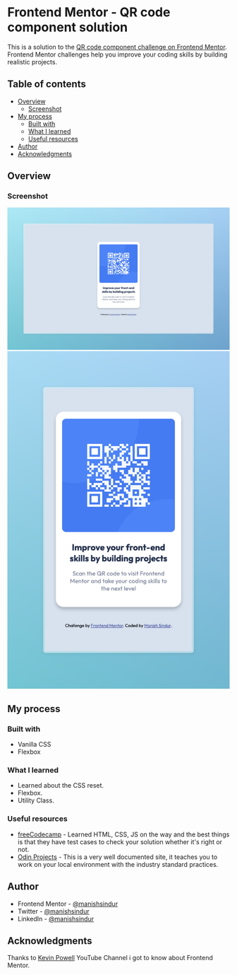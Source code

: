 # Frontend Mentor - QR code component solution

This is a solution to the [QR code component challenge on Frontend Mentor](https://www.frontendmentor.io/challenges/qr-code-component-iux_sIO_H). Frontend Mentor challenges help you improve your coding skills by building realistic projects.

## Table of contents

- [Overview](#overview)
  - [Screenshot](#screenshot)
- [My process](#my-process)
  - [Built with](#built-with)
  - [What I learned](#what-i-learned)
  - [Useful resources](#useful-resources)
- [Author](#author)
- [Acknowledgments](#acknowledgments)

## Overview

### Screenshot

![Desktop](images/Desktop.jpeg)
![Mobile](images/Mobile.jpeg)

## My process

### Built with

- Vanilla CSS
- Flexbox

### What I learned

- Learned about the CSS reset.
- Flexbox.
- Utility Class.

### Useful resources

- [freeCodecamp](https://www.freecodecamp.org/) - Learned HTML, CSS, JS on the way and the best things is that they have test cases to check your solution whether it's right or not.
- [Odin Projects](https://www.theodinproject.com/) - This is a very well documented site, it teaches you to work on your local environment with the industry standard practices.

## Author

- Frontend Mentor - [@manishsindur](https://www.frontendmentor.io/profile/manishsindur)
- Twitter - [@manishsindur](https://twitter.com/manishsindur)
- LinkedIn - [@manishsindur](https://www.linkedin.com/in/manishsindur/)

## Acknowledgments

Thanks to [Kevin Powell](https://youtu.be/KqFAs5d3Yl8) YouTube Channel i got to know about Frontend Mentor.
